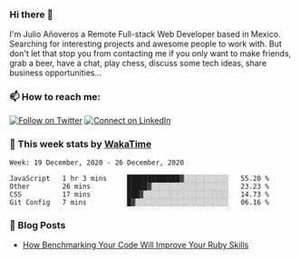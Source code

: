 ### Hi there 👋

I'm Julio Añoveros a Remote Full-stack Web Developer based in Mexico. Searching for interesting projects and awesome people to work with. But don't let that stop you from contacting me if you only want to make friends, grab a beer, have a chat, play chess, discuss some tech ideas, share business opportunities... 

### :mailbox: How to reach me:

[![Follow on Twitter](https://img.shields.io/badge/--twitter?label=Twitter&logo=Twitter&style=social)](https://twitter.com/AnoverosJulio) [![Connect on LinkedIn](https://img.shields.io/badge/--linkedin?label=LinkedIn&logo=LinkedIn&style=social)](https://www.linkedin.com/in/jubaan)

### :construction_worker: This week stats by [WakaTime]('https://wakatime.com')
<!--START_SECTION:waka-->
```text
Week: 19 December, 2020 - 26 December, 2020

JavaScript   1 hr 3 mins     █████████████▓░░░░░░░░░░░   55.20 % 
Other        26 mins         █████▓░░░░░░░░░░░░░░░░░░░   23.23 % 
CSS          17 mins         ███▓░░░░░░░░░░░░░░░░░░░░░   14.73 % 
Git Config   7 mins          █▓░░░░░░░░░░░░░░░░░░░░░░░   06.16 % 
```
<!--END_SECTION:waka-->

### :newspaper: Blog Posts
<!-- BLOG-POST-LIST:START -->
- [How Benchmarking Your Code Will Improve Your Ruby Skills](https://dev.to/jubaan/how-benchmarking-your-code-will-improve-your-ruby-skills-2m83)
<!-- BLOG-POST-LIST:END -->


